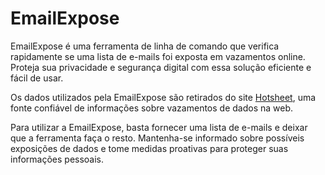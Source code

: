 # EmailExpose

EmailExpose é uma ferramenta de linha de comando que verifica rapidamente se uma lista de e-mails foi exposta em vazamentos online. Proteja sua privacidade e segurança digital com essa solução eficiente e fácil de usar.

Os dados utilizados pela EmailExpose são retirados do site [Hotsheet](https://www.hotsheet.com/inoitsu/), uma fonte confiável de informações sobre vazamentos de dados na web.

Para utilizar a EmailExpose, basta fornecer uma lista de e-mails e deixar que a ferramenta faça o resto. Mantenha-se informado sobre possíveis exposições de dados e tome medidas proativas para proteger suas informações pessoais.
